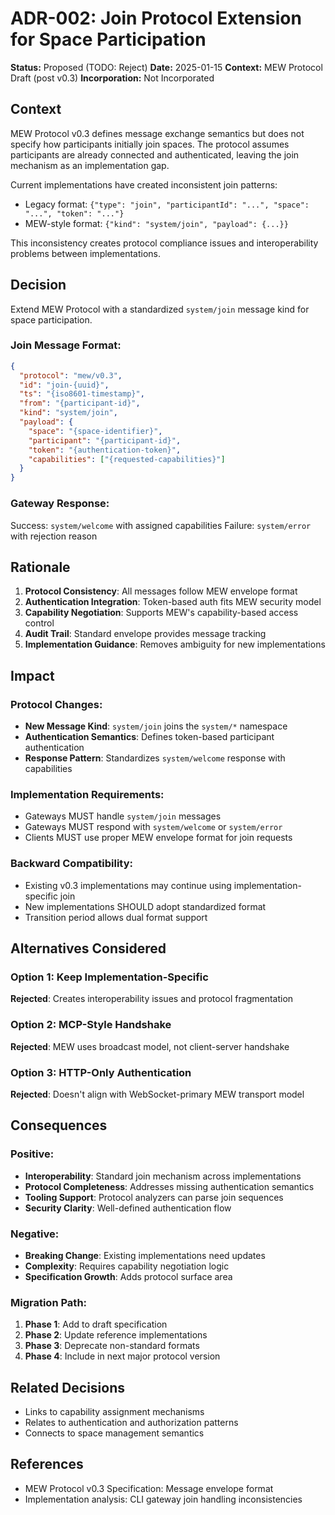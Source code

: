 # ADR-002: Join Protocol Extension for Space Participation

**Status:** Proposed (TODO: Reject)
**Date:** 2025-01-15
**Context:** MEW Protocol Draft (post v0.3)
**Incorporation:** Not Incorporated

## Context

MEW Protocol v0.3 defines message exchange semantics but does not specify how participants initially join spaces. The protocol assumes participants are already connected and authenticated, leaving the join mechanism as an implementation gap.

Current implementations have created inconsistent join patterns:
- Legacy format: `{"type": "join", "participantId": "...", "space": "...", "token": "..."}`
- MEW-style format: `{"kind": "system/join", "payload": {...}}`

This inconsistency creates protocol compliance issues and interoperability problems between implementations.

## Decision

Extend MEW Protocol with a standardized `system/join` message kind for space participation.

### Join Message Format:
```json
{
  "protocol": "mew/v0.3",
  "id": "join-{uuid}",
  "ts": "{iso8601-timestamp}",
  "from": "{participant-id}",
  "kind": "system/join",
  "payload": {
    "space": "{space-identifier}",
    "participant": "{participant-id}",
    "token": "{authentication-token}",
    "capabilities": ["{requested-capabilities}"]
  }
}
```

### Gateway Response:
Success: `system/welcome` with assigned capabilities
Failure: `system/error` with rejection reason

## Rationale

1. **Protocol Consistency**: All messages follow MEW envelope format
2. **Authentication Integration**: Token-based auth fits MEW security model
3. **Capability Negotiation**: Supports MEW's capability-based access control
4. **Audit Trail**: Standard envelope provides message tracking
5. **Implementation Guidance**: Removes ambiguity for new implementations

## Impact

### Protocol Changes:
- **New Message Kind**: `system/join` joins the `system/*` namespace
- **Authentication Semantics**: Defines token-based participant authentication
- **Response Pattern**: Standardizes `system/welcome` response with capabilities

### Implementation Requirements:
- Gateways MUST handle `system/join` messages
- Gateways MUST respond with `system/welcome` or `system/error`
- Clients MUST use proper MEW envelope format for join requests

### Backward Compatibility:
- Existing v0.3 implementations may continue using implementation-specific join
- New implementations SHOULD adopt standardized format
- Transition period allows dual format support

## Alternatives Considered

### Option 1: Keep Implementation-Specific
**Rejected**: Creates interoperability issues and protocol fragmentation

### Option 2: MCP-Style Handshake
**Rejected**: MEW uses broadcast model, not client-server handshake

### Option 3: HTTP-Only Authentication
**Rejected**: Doesn't align with WebSocket-primary MEW transport model

## Consequences

### Positive:
- **Interoperability**: Standard join mechanism across implementations
- **Protocol Completeness**: Addresses missing authentication semantics
- **Tooling Support**: Protocol analyzers can parse join sequences
- **Security Clarity**: Well-defined authentication flow

### Negative:
- **Breaking Change**: Existing implementations need updates
- **Complexity**: Requires capability negotiation logic
- **Specification Growth**: Adds protocol surface area

### Migration Path:
1. **Phase 1**: Add to draft specification
2. **Phase 2**: Update reference implementations
3. **Phase 3**: Deprecate non-standard formats
4. **Phase 4**: Include in next major protocol version

## Related Decisions

- Links to capability assignment mechanisms
- Relates to authentication and authorization patterns
- Connects to space management semantics

## References

- MEW Protocol v0.3 Specification: Message envelope format
- Implementation analysis: CLI gateway join handling inconsistencies
